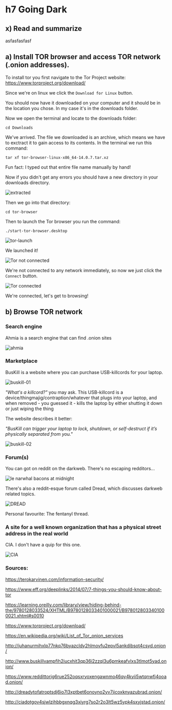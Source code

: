 # h7 Going Dark

## x) Read and summarize

asfasfasfasf

## a) Install TOR browser and access TOR network (.onion addresses).

To install tor you first navigate to the Tor Project website: https://www.torproject.org/download/

Since we're on linux we click the `Download for Linux` button.

You should now have it downloaded on your computer and it should be in the location you chose. In my case it's in the downloads folder.

Now we open the terminal and locate to the downloads folder:

    cd Downloads

We've arrived. The file we downloaded is an archive, which means we have to exctract it to gain access to its contents.
In the terminal we run this command:

    tar xf tor-browser-linux-x86_64-14.0.7.tar.xz

Fun fact: I typed out that entire file name manually by hand!

Now if you didn't get any errors you should have a new directory in your downloads directory.

![extracted](https://github.com/whatmurder/information-security/blob/main/img/h7-a-01.png)

Then we go into that directory:

    cd tor-browser

Then to launch the Tor browser you run the command:

    ./start-tor-browser.desktop

![tor-launch](https://github.com/whatmurder/information-security/blob/main/img/h7-a-02.png)

We launched it!

![Tor not connected](https://github.com/whatmurder/information-security/blob/main/img/h7-a-03.png)

We're not connected to any network immediately, so now we just click the `Connect` button.

![Tor connected](https://github.com/whatmurder/information-security/blob/main/img/h7-a-04.png)

We're connected, let's get to browsing!

## b) Browse TOR network

### Search engine

Ahmia is a search engine that can find .onion sites

![ahmia](https://github.com/whatmurder/information-security/blob/main/img/h7-b-01.png)

### Marketplace

BusKill is a website where you can purchase USB-killcords for your laptop. 

![buskill-01](https://github.com/whatmurder/information-security/blob/main/img/h7-b-03.png)

*"What's a killcord?"* you may ask. This USB-killcord is a device/thingmajig/contraption/whatever that plugs into your laptop, and when removed - you guessed it - kills the laptop by either shutting it down or just wiping the thing

The website describes it better:

*"BusKill can trigger your laptop to lock, shutdown, or self-destruct if it’s physically separated from you."*

![buskill-02](https://github.com/whatmurder/information-security/blob/main/img/h7-b-04.png)

### Forum(s)

You can got on reddit on the darkweb. There's no escaping redditors...

![le narwhal bacons at midnight](https://github.com/whatmurder/information-security/blob/main/img/h7-b-05.png)

There's also a reddit-esque forum called Dread, which discusses darkweb related topics.

![DREAD](https://github.com/whatmurder/information-security/blob/main/img/h7-b-06.png)

Personal favourite: The fentanyl thread.

### A site for a well known organization that has a physical street address in the real world

CIA. I don't have a quip for this one.

![CIA](https://github.com/whatmurder/information-security/blob/main/img/h7-b-07.png)


### Sources:

https://terokarvinen.com/information-security/

https://www.eff.org/deeplinks/2014/07/7-things-you-should-know-about-tor

https://learning.oreilly.com/library/view/hiding-behind-the/9780128033524/XHTML/B9780128033401000021/B9780128033401000021.xhtml#s0010

https://www.torproject.org/download/

https://en.wikipedia.org/wiki/List_of_Tor_onion_services

http://juhanurmihxlp77nkq76byazcldy2hlmovfu2epvl5ankdibsot4csyd.onion/

http://www.buskillvampfih2iucxhit3qp36i2zzql3u6pmkeafvlxs3tlmot5yad.onion/

https://www.reddittorjg6rue252oqsxryoxengawnmo46qy4kyii5wtqnwfj4ooad.onion/

http://dreadytofatroptsdj6io7l3xptbet6onoyno2yv7jicoxknyazubrad.onion/

http://ciadotgov4sjwlzihbbgxnqg3xiyrg7so2r2o3lt5wz5ypk4sxyjstad.onion/
